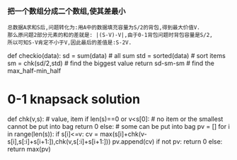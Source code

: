 
### 把一个数组分成二个数组,使其差最小

    总数据A求和S后,问题转化为:用A中的数据填充容量为S/2的背包,得到最大价值V.
    那么原问题2部分元素的和的差就是: |(S-V)-V|,由于0-1背包问题时背包容量是S/2,
    所以可知S-V肯定不小于V,因此最后的差值是:S-2V.


def checkio(data):
    sd = sum(data)      # all sum
    std = sorted(data)  # sort items
    sm = chk(sd/2,std)  # find the biggest value
    return sd-sm-sm     # find the max_half-min_half
 
# 0-1 knapsack solution
def chk(v,s):           # value, item
    if len(s)==0 or v<s[0]: # no item or the smallest cannot be put into bag
        return 0
    else:               # some can be put into bag
        pv = []
        for i in range(len(s)):
            if s[i]<=v:
                cv = max(s[i]+chk(v-s[i],s[:i]+s[i+1:]),chk(v,s[:i]+s[i+1:]))
                pv.append(cv)
        if not pv:
            return 0
        else:
            return max(pv)

